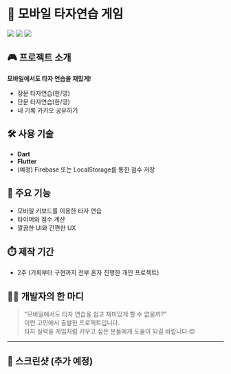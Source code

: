 # 📱 모바일 타자연습 게임

<img src="https://img.shields.io/badge/Project-Dart-blue" />
<img src="https://img.shields.io/badge/Platform-Flutter-green" />
<img src="https://img.shields.io/badge/Duration-2%20weeks-lightgrey" />

## 🎮 프로젝트 소개

**모바일에서도 타자 연습을 재밌게!**
- 장문 타자연습(한/영) 
- 단문 타자연습(한/영)
- 내 기록 카카오 공유하기

## 🛠️ 사용 기술

- **Dart**
- **Flutter**
- (예정) Firebase 또는 LocalStorage를 통한 점수 저장

## 🎯 주요 기능

- 모바일 키보드를 이용한 타자 연습
- 타이머와 점수 계산
- 깔끔한 UI와 간편한 UX

## ⏱️ 제작 기간

- 2주 (기획부터 구현까지 전부 혼자 진행한 개인 프로젝트)

## 🧑‍💻 개발자의 한 마디

> "모바일에서도 타자 연습을 쉽고 재미있게 할 수 없을까?"  
이런 고민에서 출발한 프로젝트입니다.  
타자 실력을 게임처럼 키우고 싶은 분들에게 도움이 되길 바랍니다 😊

---

## 📸 스크린샷 (추가 예정)